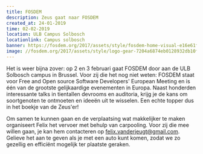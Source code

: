 ```yaml
---
title: FOSDEM
description: Zeus gaat naar FOSDEM
created_at: 24-01-2019
time: 02-02-2019
location: ULB Campus Solbosch
locationlink: Campus solbosch
banner: https://fosdem.org/2017/assets/style/fosdem-home-visual-e16e61f851e13e834abcc31fddc09ddbc7a63a5b29147ae506e9c954e0173089.jpg
image: //fosdem.org/2017/assets/style/logo-gear-7204a6874eb0128932db10ff4030910401ac06f4e907f8b4a40da24ba592b252.png
---
```

Het is weer bijna zover: op 2 en 3 februari gaat FOSDEM door aan de ULB Solbosch campus in Brussel. Voor zij die het nog niet weten: FOSDEM staat voor Free and Open source Software Developers' European Meeting en is één van de grootste gelijkaardige evenementen in Europa. Naast honderden interessante talks in tientallen devrooms en auditoria, krijg je de kans om soortgenoten te ontmoeten en ideeën uit te wisselen. Een echte topper dus in het boekje van de Zeus'er!

Om samen te kunnen gaan en de verplaatsing wat makkelijker te maken organiseert Felix het vervoer met behulp van carpooling. Voor zij die mee willen gaan, je kan hem contacteren op [felix.vanderjeugt@gmail.com](). Gelieve het aan te geven als je met een auto kunt komen, zodat we zo gezellig en efficiënt mogelijk ter plaatste geraken.